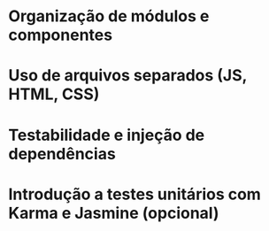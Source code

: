 # Organização de módulos e componentes

# Uso de arquivos separados (JS, HTML, CSS)

# Testabilidade e injeção de dependências

# Introdução a testes unitários com Karma e Jasmine (opcional)